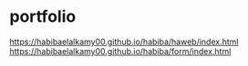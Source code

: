 # portfolio 
https://habibaelalkamy00.github.io/habiba/haweb/index.html
https://habibaelalkamy00.github.io/habiba/form/index.html
